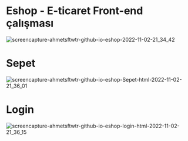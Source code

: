 # Eshop - E-ticaret Front-end çalışması

![screencapture-ahmetsftwtr-github-io-eshop-2022-11-02-21_34_42](https://user-images.githubusercontent.com/95828884/199573448-ce29a726-55c4-4832-95df-9217836ae215.png)

# Sepet
![screencapture-ahmetsftwtr-github-io-eshop-Sepet-html-2022-11-02-21_36_01](https://user-images.githubusercontent.com/95828884/199573633-78bd7b8a-678f-4474-8e47-90f64d8b54e0.png)
# Login
![screencapture-ahmetsftwtr-github-io-eshop-login-html-2022-11-02-21_36_15](https://user-images.githubusercontent.com/95828884/199573639-de0e598d-6785-4081-bf07-c9d5664f9007.png)
